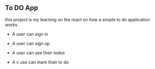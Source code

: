 ## To DO App

  

this project is my learning on the react on how a simple to do application works

  

- A user can sign in

- A user can sign up

- A user can see their todos

- A c use can mark their to do